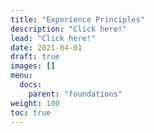 ```yaml
---
title: "Experience Principles"
description: "Click here!"
lead: "Click here!"
date: 2021-04-01
draft: true
images: []
menu:
  docs:
    parent: "foundations"
weight: 100
toc: true
---
```


